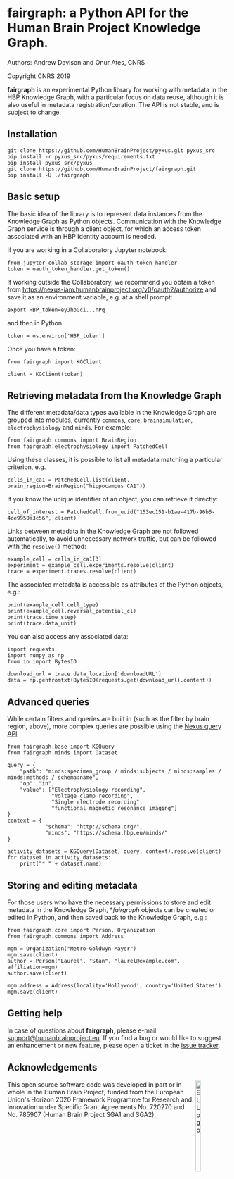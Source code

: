 # fairgraph: a Python API for the Human Brain Project Knowledge Graph.

Authors: Andrew Davison and Onur Ates, CNRS

Copyright CNRS 2019

**fairgraph** is an experimental Python library for working with metadata
in the HBP Knowledge Graph, with a particular focus on data reuse,
although it is also useful in metadata registration/curation.
The API is not stable, and is subject to change.

## Installation

```
git clone https://github.com/HumanBrainProject/pyxus.git pyxus_src
pip install -r pyxus_src/pyxus/requirements.txt
pip install pyxus_src/pyxus
git clone https://github.com/HumanBrainProject/fairgraph.git
pip install -U ./fairgraph
```

## Basic setup

The basic idea of the library is to represent data instances from the Knowledge Graph as Python objects.
Communication with the Knowledge Graph service is through a client object,
for which an access token associated with an HBP Identity account is needed.

If you are working in a Collaboratory Jupyter notebook:

```
from jupyter_collab_storage import oauth_token_handler
token = oauth_token_handler.get_token()
```

If working outside the Collaboratory, we recommend you obtain a token from https://nexus-iam.humanbrainproject.org/v0/oauth2/authorize
and save it as an environment variable, e.g. at a shell prompt:

```
export HBP_token=eyJhbGci...nPq
```

and then in Python

```
token = os.environ['HBP_token']
```

Once you have a token:

```
from fairgraph import KGClient

client = KGClient(token)
```

## Retrieving metadata from the Knowledge Graph

The different metadata/data types available in the Knowledge Graph are grouped into modules,
currently `commons`, `core`, `brainsimulation`, `electrophysiology` and `minds`.
For example:

```
from fairgraph.commons import BrainRegion
from fairgraph.electrophysiology import PatchedCell
```

Using these classes, it is possible to list all metadata matching a particular criterion, e.g.

```
cells_in_ca1 = PatchedCell.list(client, brain_region=BrainRegion("hippocampus CA1"))
```

If you know the unique identifier of an object, you can retrieve it directly:

```
cell_of_interest = PatchedCell.from_uuid("153ec151-b1ae-417b-96b5-4ce9950a3c56", client)
```

Links between metadata in the Knowledge Graph are not followed automatically,
to avoid unnecessary network traffic, but can be followed with the `resolve()` method:

```
example_cell = cells_in_ca1[3]
experiment = example_cell.experiments.resolve(client)
trace = experiment.traces.resolve(client)
```

The associated metadata is accessible as attributes of the Python objects, e.g.:

```
print(example_cell.cell_type)
print(example_cell.reversal_potential_cl)
print(trace.time_step)
print(trace.data_unit)
```

You can also access any associated data:

```
import requests
import numpy as np
from io import BytesIO

download_url = trace.data_location['downloadURL']
data = np.genfromtxt(BytesIO(requests.get(download_url).content))
```

## Advanced queries

While certain filters and queries are built in (such as the filter by brain region, above),
more complex queries are possible using the [Nexus query API](https://bbp-nexus.epfl.ch/staging/docs/kg/api-reference/operating-on-resources.html#search-and-filtering)

```
from fairgraph.base import KGQuery
from fairgraph.minds import Dataset

query = {
    "path": "minds:specimen_group / minds:subjects / minds:samples / minds:methods / schema:name",
    "op": "in",
    "value": ["Electrophysiology recording",
              "Voltage clamp recording",
              "Single electrode recording",
              "functional magnetic resonance imaging"]
}
context = {
            "schema": "http://schema.org/",
            "minds": "https://schema.hbp.eu/minds/"
}

activity_datasets = KGQuery(Dataset, query, context).resolve(client)
for dataset in activity_datasets:
    print("* " + dataset.name)
```

## Storing and editing metadata

For those users who have the necessary permissions to store and edit metadata in the Knowledge Graph,
**fairgraph* objects can be created or edited in Python, and then saved back to the Knowledge Graph, e.g.:

```
from fairgraph.core import Person, Organization
from fairgraph.commons import Address

mgm = Organization("Metro-Goldwyn-Mayer")
mgm.save(client)
author = Person("Laurel", "Stan", "laurel@example.com", affiliation=mgm)
author.save(client)
```

```
mgm.address = Address(locality='Hollywood', country='United States')
mgm.save(client)
```

## Getting help

In case of questions about **fairgraph**, please e-mail support@humanbrainproject.eu.
If you find a bug or would like to suggest an enhancement or new feature,
please open a ticket in the [issue tracker](https://github.com/HumanBrainProject/fairgraph/issues).

## Acknowledgements

<div><img src="https://www.braincouncil.eu/wp-content/uploads/2018/11/wsi-imageoptim-EU-Logo.jpg" alt="EU Logo" height="23%" width="15%" align="right"></div>

This open source software code was developed in part or in whole in the Human Brain Project, funded from the European Union's Horizon 2020 Framework Programme for Research and Innovation under Specific Grant Agreements No. 720270 and No. 785907 (Human Brain Project SGA1 and SGA2).
